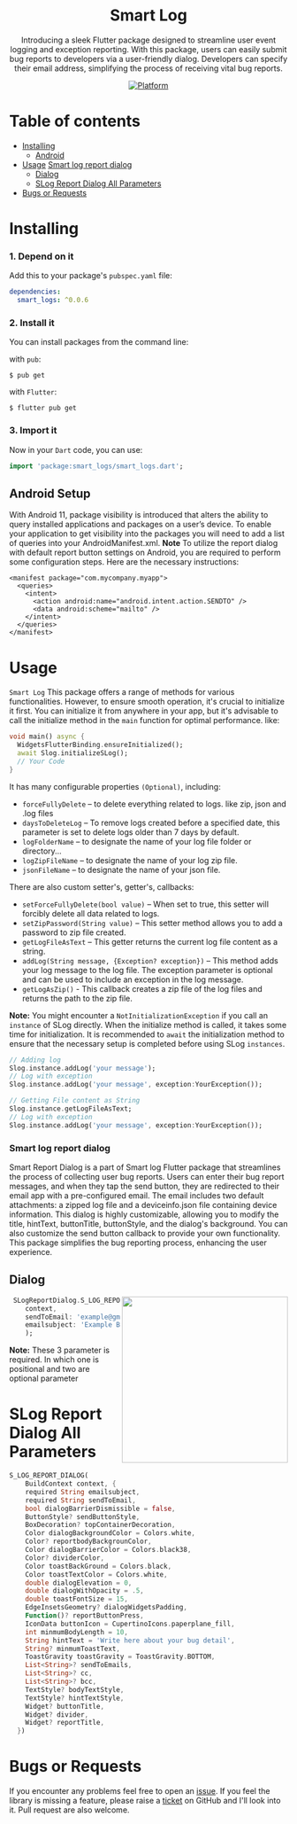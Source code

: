 <h1 align="center">Smart Log</h1>

<p align="center">Introducing a sleek Flutter package designed to streamline user event logging and exception reporting. With this package, users can easily submit bug reports to developers via a user-friendly dialog. Developers can specify their email address, simplifying the process of receiving vital bug reports.

<p align="center">
  <a href="https://flutter.dev">
    <img src="https://img.shields.io/badge/Platform-Flutter-02569B?logo=flutter"
      alt="Platform" />
  </a>
  <!-- <a href="packLink">
    <img src="https://img.shields.io/pub/v"
      alt="Pub Package" />
  </a> -->

</p>

# Table of contents

- [Installing](#installing)
  - [Android](#installing)
- [Usage](#usage)
  [Smart log report dialog](#smart-log-report-dialog)
  - [Dialog](#dialog)
  - [SLog Report Dialog All Parameters](#slog-report-dialog-all-parameters)
- [Bugs or Requests](#bugs-or-requests)

# Installing

### 1. Depend on it

Add this to your package's `pubspec.yaml` file:

```yaml
dependencies:
  smart_logs: ^0.0.6
```

### 2. Install it

You can install packages from the command line:

with `pub`:

```
$ pub get
```

with `Flutter`:

```
$ flutter pub get
```

### 3. Import it

Now in your `Dart` code, you can use:

```dart
import 'package:smart_logs/smart_logs.dart';
```

## Android Setup

With Android 11, package visibility is introduced that alters the ability to query installed applications and packages on a user’s device. To enable your application to get visibility into the packages you will need to add a list of queries into your AndroidManifest.xml.
**Note** To utilize the report dialog with default report button settings on Android, you are required to perform some configuration steps. Here are the necessary instructions:

```
<manifest package="com.mycompany.myapp">
  <queries>
    <intent>
      <action android:name="android.intent.action.SENDTO" />
      <data android:scheme="mailto" />
    </intent>
  </queries>
</manifest>
```

# Usage

`Smart Log` This package offers a range of methods for various functionalities. However, to ensure smooth operation, it's crucial to initialize it first. You can initialize it from anywhere in your app, but it's advisable to call the initialize method in the `main` function for optimal performance. like:

```dart
void main() async {
  WidgetsFlutterBinding.ensureInitialized();
  await Slog.initializeSLog();
  // Your Code
}
```

It has many configurable properties `(Optional)`, including:

- `forceFullyDelete` – to delete everything related to logs. like zip, json and .log files
- `daysToDeleteLog` – To remove logs created before a specified date, this parameter is set to delete logs older than 7 days by default.
- `logFolderName` – to designate the name of your log file folder or directory...
- `logZipFileName` – to designate the name of your log zip file.
- `jsonFileName` – to designate the name of your json file.

There are also custom setter's, getter's, callbacks:

- `setForceFullyDelete(bool value)` – When set to true, this setter will forcibly delete all data related to logs.
- `setZipPassword(String value)` – This setter method allows you to add a password to zip file created.
- `getLogFileAsText` – This getter returns the current log file content as a string.
- `addLog(String message, {Exception? exception})` – This method adds your log message to the log file. The exception parameter is optional and can be used to include an exception in the log message.
- `getLogAsZip()` - This callback creates a zip file of the log files and returns the path to the zip file.

**Note:**
You might encounter a `NotInitializationException` if you call an `instance` of SLog directly. When the initialize method is called, it takes some time for initialization. It is recommended to `await` the initialization method to ensure that the necessary setup is completed before using SLog `instances`.

<!-- ## First version

Version 3 refactored the code so that common animation controls were moved to
`AnimatedTextKit` and all animations, except for `TextLiquidFill`, extend from
`AnimatedText`. This saved hundreds of lines of duplicate code, increased
consistency across animations, and makes it easier to create new animations.

It also makes the animations more flexible because multiple animations may now
be easily combined. For example: -->

```dart
// Adding log
Slog.instance.addLog('your message');
// Log with exception
Slog.instance.addLog('your message', exception:YourException());
```

```dart
// Getting File content as String
Slog.instance.getLogFileAsText;
// Log with exception
Slog.instance.addLog('your message', exception:YourException());
```

### Smart log report dialog

Smart Report Dialog is a part of Smart log Flutter package that streamlines the process of collecting user bug reports. Users can enter their bug report messages, and when they tap the send button, they are redirected to their email app with a pre-configured email. The email includes two default attachments: a zipped log file and a deviceinfo.json file containing device information. This dialog is highly customizable, allowing you to modify the title, hintText, buttonTitle, buttonStyle, and the dialog's background. You can also customize the send button callback to provide your own functionality. This package simplifies the bug reporting process, enhancing the user experience.

## Dialog

<img src="https://github.com/ahmad-whizpool/example_package/assets/143999277/44ce9750-be15-45a3-975a-ab51040d3540" align = "right" height = "300px">

```dart
 SLogReportDialog.S_LOG_REPORT_DIALOG(
    context,
    sendToEmail: 'example@gmail.com',
    emailsubject: 'Example Bug by user',
    );
```

**Note:** These 3 parameter is required. In which one is positional and two are optional parameter

# SLog Report Dialog All Parameters

```dart
S_LOG_REPORT_DIALOG(
    BuildContext context, {
    required String emailsubject,
    required String sendToEmail,
    bool dialogBarrierDismissible = false,
    ButtonStyle? sendButtonStyle,
    BoxDecoration? topContainerDecoration,
    Color dialogBackgroundColor = Colors.white,
    Color? reportbodyBackgrounColor,
    Color dialogBarrierColor = Colors.black38,
    Color? dividerColor,
    Color toastBackGround = Colors.black,
    Color toastTextColor = Colors.white,
    double dialogElevation = 0,
    double dialogWithOpacity = .5,
    double toastFontSize = 15,
    EdgeInsetsGeometry? dialogWidgetsPadding,
    Function()? reportButtonPress,
    IconData buttonIcon = CupertinoIcons.paperplane_fill,
    int minmumBodyLength = 10,
    String hintText = 'Write here about your bug detail',
    String? minmumToastText,
    ToastGravity toastGravity = ToastGravity.BOTTOM,
    List<String>? sendToEmails,
    List<String>? cc,
    List<String>? bcc,
    TextStyle? bodyTextStyle,
    TextStyle? hintTextStyle,
    Widget? buttonTitle,
    Widget? divider,
    Widget? reportTitle,
  })
```

# Bugs or Requests

If you encounter any problems feel free to open an [issue](https://github.com/whizpool/smartlogs-flutter/issues/new?template=bug_report.md). If you feel the library is missing a feature, please raise a [ticket](https://github.com/whizpool/smartlogs-flutter/issues/new?template=feature_request.md) on GitHub and I'll look into it. Pull request are also welcome.
